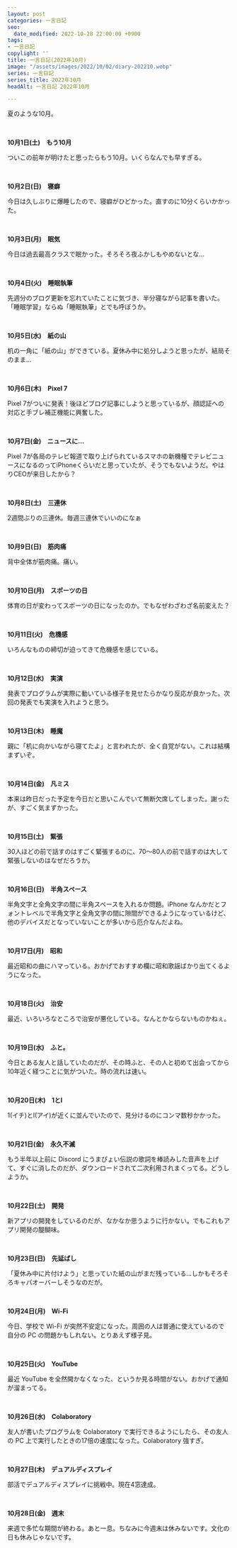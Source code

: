 ```yaml
---
layout: post
categories: 一言日記
seo:
  date_modified: 2022-10-28 22:00:00 +0900
tags:
- 一言日記
copylight: ''
title: 一言日記(2022年10月)
image: "/assets/images/2022/10/02/diary-202210.webp"
series: 一言日記
series_title: 2022年10月
headAlt: 一言日記 2022年10月

---
```

夏のような10月。

<br>

**10月1日(土)　もう10月**

ついこの前年が明けたと思ったらもう10月。いくらなんでも早すぎる。

<br>

**10月2日(日)　寝癖**

今日は久しぶりに爆睡したので、寝癖がひどかった。直すのに10分くらいかかった。

<br>

**10月3日(月)　眠気**

今日は過去最高クラスで眠かった。そろそろ夜ふかしもやめないとな…

<br>

**10月4日(火)　睡眠執筆**

先週分のブログ更新を忘れていたことに気づき、半分寝ながら記事を書いた。「睡眠学習」ならぬ「睡眠執筆」とでも呼ぼうか。

<br>

**10月5日(水)　紙の山**

机の一角に「紙の山」ができている。夏休み中に処分しようと思ったが、結局そのまま…

<br>

**10月6日(木)　Pixel 7**

Pixel 7がついに発表！後ほどブログ記事にしようと思っているが、顔認証への対応と手ブレ補正機能に興奮した。

<br>

**10月7日(金)　ニュースに…**

Pixel 7が各局のテレビ報道で取り上げられているスマホの新機種でテレビニュースになるのってiPhoneくらいだと思っていたが、そうでもないようだ。やはりCEOが来日したから？

<br>

**10月8日(土)　三連休**

2週間ぶりの三連休。毎週三連休でいいのになぁ

<br>

**10月9日(日)　筋肉痛**

背中全体が筋肉痛。痛い。

<br>

**10月10日(月)　スポーツの日**

体育の日が変わってスポーツの日になったのか。でもなぜわざわざ名前変えた？

<br>

**10月11日(火)　危機感**

いろんなものの締切が迫ってきて危機感を感じている。

<br>

**10月12日(水)　実演**

発表でプログラムが実際に動いている様子を見せたらかなり反応が良かった。次回の発表でも実演を入れようと思う。

<br>

**10月13日(木)　睡魔**

親に「机に向かいながら寝てたよ」と言われたが、全く自覚がない。これは結構まずいぞ。

<br>

**10月14日(金)　凡ミス**

本来は昨日だった予定を今日だと思いこんでいて無断欠席してしまった。謝ったが、すごく気まずかった。

<br>

**10月15日(土)　緊張**

30人ほどの前で話すのはすごく緊張するのに、70～80人の前で話すのは大して緊張しないのはなぜだろうか。

<br>

**10月16日(日)　半角スペース**

半角文字と全角文字の間に半角スペースを入れるか問題。iPhone なんかだとフォントレベルで半角文字と全角文字の間に隙間ができるようになっているけど、他のデバイスだとなっていないことが多いから厄介なんだよね。

<br>

**10月17日(月)　昭和**

最近昭和の曲にハマっている。おかげでおすすめ欄に昭和歌謡ばかり出てくるようになった。

<br>

**10月18日(火)　治安**

最近、いろいろなところで治安が悪化している。なんとかならないものかねぇ。

<br>

**10月19日(水)　ふと。**

今日とある友人と話していたのだが、その時ふと、その人と初めて出会ってから10年近く経つことに気がついた。時の流れは速い。

<br>

**10月20日(木)　1とI**

1(イチ)とI(アイ)が近くに並んでいたので、見分けるのにコンマ数秒かかった。

<br>

**10月21日(金)　永久不滅**

もう半年以上前に Discord にうまぴょい伝説の歌詞を棒読みした音声を上げて、すぐに消したのだが、ダウンロードされて二次利用されまくってる。どうしようか。

<br>

**10月22日(土)　開発**

新アプリの開発をしているのだが、なかなか思うように行かない。でもこれもアプリ開発の醍醐味。

<br>

**10月23日(日)　先延ばし**

「夏休み中に片付けよう」と思っていた紙の山がまだ残っている…しかもそろそろキャパオーバーしそうなのだが。

<br>

**10月24日(月)　Wi-Fi**

今日、学校で Wi-Fi が突然不安定になった。周囲の人は普通に使えているので自分の PC の問題かもしれない。とりあえず様子見。

<br>

**10月25日(火)　YouTube**

最近 YouTube を全然開かなくなった、というか見る時間がない。おかげで通知が溜まってる。

<br>

**10月26日(水)　Colaboratory**

友人が書いたプログラムを Colaboratory で実行できるようにしたら、その友人の PC 上で実行したときの17倍の速度になった。Colaboratory 強すぎ。

<br>

**10月27日(木)　デュアルディスプレイ**

部活でデュアルディスプレイに挑戦中。現在4窓達成。

<br>

**10月28日(金)　週末**

来週で多忙な期間が終わる。あと一息。ちなみに今週末は休みないです。文化の日も休みじゃないです。